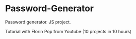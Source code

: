 # Password-Generator
Password generator. JS project.

Tutorial with Florin Pop from Youtube (10 projects in 10 hours)
